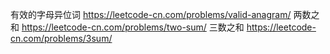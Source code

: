 有效的字母异位词
https://leetcode-cn.com/problems/valid-anagram/
两数之和
https://leetcode-cn.com/problems/two-sum/
三数之和
https://leetcode-cn.com/problems/3sum/